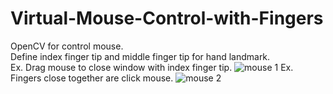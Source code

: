 # Virtual-Mouse-Control-with-Fingers
OpenCV for control mouse.
<br />
Define index finger tip and middle finger tip for hand landmark.
<br />
Ex. Drag mouse to close window with index finger tip.
![mouse 1](https://user-images.githubusercontent.com/37103032/182308593-6e821ddd-bf9e-4154-a215-b090c4684438.png)
Ex. Fingers close together are click mouse.
![mouse 2](https://user-images.githubusercontent.com/37103032/182308622-92583317-a8e5-408e-8ab6-725efa53da05.png)
